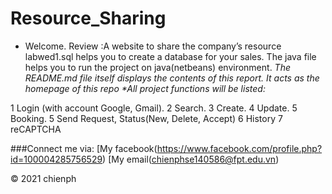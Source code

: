 # Resource_Sharing

* Welcome. 
Review :A website to share the company’s resource 
labwed1.sql helps you to create a database for your sales.
The java file helps you to run the project on java(netbeans) environment.
_The README.md file itself displays the contents of this report. It acts as the homepage of this repo *All project functions will be listed:_

1 Login (with account Google, Gmail).
2 Search.
3 Create.
4 Update.
5 Booking.
5 Send Request, Status(New,	Delete,	Accept)
6 History
7 reCAPTCHA

###Connect me via: [My facebook(https://www.facebook.com/profile.php?id=100004285756529)
[My email(chienphse140586@fpt.edu.vn)

© 2021 chienph

